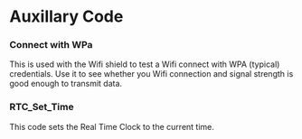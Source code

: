 # Auxillary Code

### Connect with WPa

This is used with the Wifi shield to test a Wifi connect with WPA (typical) credentials. Use it to see
whether you Wifi connection and signal strength is good enough to transmit data.

### RTC_Set_Time

This code sets the Real Time Clock to the current time.